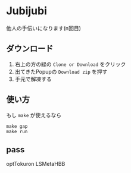# Jubijubi
他人の手伝いになります(n回目)

## ダウンロード
1. 右上の方の緑の `Clone or Download` をクリック
2. 出てきたPopupの `Download zip` を押す
3. 手元で解凍する

## 使い方
もし `make` が使えるなら
```
make gap
make run
```

## pass
optTokuron
LSMetaHBB

